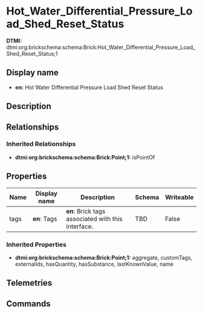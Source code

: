 # Hot_Water_Differential_Pressure_Load_Shed_Reset_Status
**DTMI:** dtmi:org:brickschema:schema:Brick:Hot_Water_Differential_Pressure_Load_Shed_Reset_Status;1
## Display name
- **en:** Hot Water Differential Pressure Load Shed Reset Status
## Description
## Relationships
### Inherited Relationships
* **dtmi:org:brickschema:schema:Brick:Point;1:** isPointOf
## Properties
|Name|Display name|Description|Schema|Writeable|
|-|-|-|-|-|
|tags|**en**: Tags|**en**: Brick tags associated with this interface.|TBD|False
### Inherited Properties
* **dtmi:org:brickschema:schema:Brick:Point;1:** aggregate, customTags, externalIds, hasQuantity, hasSubstance, lastKnownValue, name
## Telemetries
## Commands
